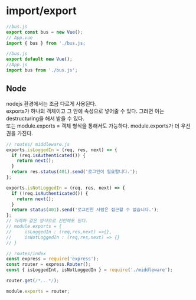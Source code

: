 # import/export

```js
//bus.js
export const bus = new Vue();
// App.vue
import { bus } from './bus.js;

//bus.js
export default new Vue();
//App.js
import bus from './bus.js';
```

## Node

nodejs 환경에서는 조금 다르게 사용된다.  
exports가 하나의 객체이고 그 안에 속성으로 넣어줄 수 있다. 그러면 이는 destructuring을 해서 받을 수 있다.  
또는 module.exports = 객체 형식을 통해서도 가능하다. module.exports가 더 우선권을 가진다.

```js
// routes/ middleware.js
exports.isLoggedIn = (req, res, next) => {
  if (req.isAuthenticated()) {
    return next();
  }
  return res.status(401).send('로그인이 필요합니다.');
};

exports.isNotLoggedIn = (req, res, next) => {
  if (!req.isAuthenticated()) {
    return next();
  }
  return status(401).send('로그인한 사람은 접근할 수 없습니다.');
};
// 아래와 같은 방식으로 선언해도 된다.
// module.exports = {
//     isLoggedIn : (req,res,next) =>{},
//     isNotLoggedIn : (req,res,next) => {}
// }

// routes/index
const express = require('express');
const router = express.Router();
const { isLoggedInt, isNotLoggedIn } = require('./middleware');

router.get(/*...*/);

module.exports = router;
```
